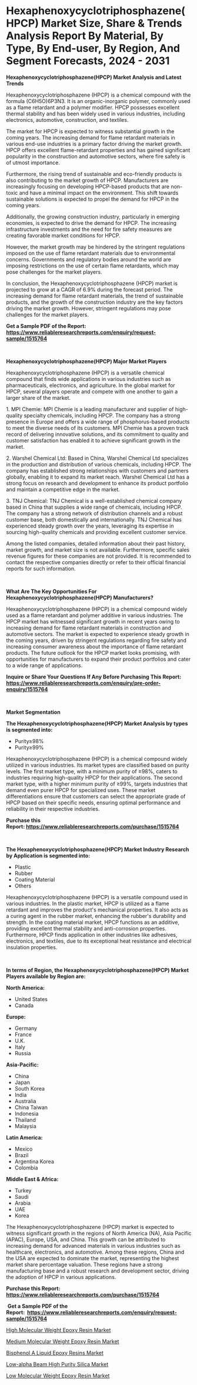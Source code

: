 <p><h1>Hexaphenoxycyclotriphosphazene(HPCP) Market Size, Share & Trends Analysis Report By Material, By Type, By End-user, By Region, And Segment Forecasts, 2024 - 2031</h1></p><p><strong>Hexaphenoxycyclotriphosphazene(HPCP) Market Analysis and Latest Trends</strong></p>
<p><p>Hexaphenoxycyclotriphosphazene (HPCP) is a chemical compound with the formula (C6H5O)6P3N3. It is an organic-inorganic polymer, commonly used as a flame retardant and a polymer modifier. HPCP possesses excellent thermal stability and has been widely used in various industries, including electronics, automotive, construction, and textiles.</p><p>The market for HPCP is expected to witness substantial growth in the coming years. The increasing demand for flame retardant materials in various end-use industries is a primary factor driving the market growth. HPCP offers excellent flame-retardant properties and has gained significant popularity in the construction and automotive sectors, where fire safety is of utmost importance.</p><p>Furthermore, the rising trend of sustainable and eco-friendly products is also contributing to the market growth of HPCP. Manufacturers are increasingly focusing on developing HPCP-based products that are non-toxic and have a minimal impact on the environment. This shift towards sustainable solutions is expected to propel the demand for HPCP in the coming years.</p><p>Additionally, the growing construction industry, particularly in emerging economies, is expected to drive the demand for HPCP. The increasing infrastructure investments and the need for fire safety measures are creating favorable market conditions for HPCP.</p><p>However, the market growth may be hindered by the stringent regulations imposed on the use of flame retardant materials due to environmental concerns. Governments and regulatory bodies around the world are imposing restrictions on the use of certain flame retardants, which may pose challenges for the market players.</p><p>In conclusion, the Hexaphenoxycyclotriphosphazene (HPCP) market is projected to grow at a CAGR of 6.9% during the forecast period. The increasing demand for flame retardant materials, the trend of sustainable products, and the growth of the construction industry are the key factors driving the market growth. However, stringent regulations may pose challenges for the market players.</p></p>
<p><strong>Get a Sample PDF of the Report:&nbsp; <a href="https://www.reliableresearchreports.com/enquiry/request-sample/1515764">https://www.reliableresearchreports.com/enquiry/request-sample/1515764</a></strong></p>
<p>&nbsp;</p>
<p><strong>Hexaphenoxycyclotriphosphazene(HPCP) Major Market Players</strong></p>
<p><p>Hexaphenoxycyclotriphosphazene (HPCP) is a versatile chemical compound that finds wide applications in various industries such as pharmaceuticals, electronics, and agriculture. In the global market for HPCP, several players operate and compete with one another to gain a larger share of the market.</p><p>1. MPI Chemie: MPI Chemie is a leading manufacturer and supplier of high-quality specialty chemicals, including HPCP. The company has a strong presence in Europe and offers a wide range of phosphorus-based products to meet the diverse needs of its customers. MPI Chemie has a proven track record of delivering innovative solutions, and its commitment to quality and customer satisfaction has enabled it to achieve significant growth in the market.</p><p>2. Warshel Chemical Ltd: Based in China, Warshel Chemical Ltd specializes in the production and distribution of various chemicals, including HPCP. The company has established strong relationships with customers and partners globally, enabling it to expand its market reach. Warshel Chemical Ltd has a strong focus on research and development to enhance its product portfolio and maintain a competitive edge in the market.</p><p>3. TNJ Chemical: TNJ Chemical is a well-established chemical company based in China that supplies a wide range of chemicals, including HPCP. The company has a strong network of distribution channels and a robust customer base, both domestically and internationally. TNJ Chemical has experienced steady growth over the years, leveraging its expertise in sourcing high-quality chemicals and providing excellent customer service.</p><p>Among the listed companies, detailed information about their past history, market growth, and market size is not available. Furthermore, specific sales revenue figures for these companies are not provided. It is recommended to contact the respective companies directly or refer to their official financial reports for such information.</p></p>
<p>&nbsp;</p>
<p><strong>What Are The Key Opportunities For Hexaphenoxycyclotriphosphazene(HPCP) Manufacturers?</strong></p>
<p><p>Hexaphenoxycyclotriphosphazene (HPCP) is a chemical compound widely used as a flame retardant and polymer additive in various industries. The HPCP market has witnessed significant growth in recent years owing to increasing demand for flame retardant materials in construction and automotive sectors. The market is expected to experience steady growth in the coming years, driven by stringent regulations regarding fire safety and increasing consumer awareness about the importance of flame retardant products. The future outlook for the HPCP market looks promising, with opportunities for manufacturers to expand their product portfolios and cater to a wide range of applications.</p></p>
<p><strong>Inquire or Share Your Questions If Any Before Purchasing This Report: <a href="https://www.reliableresearchreports.com/enquiry/pre-order-enquiry/1515764">https://www.reliableresearchreports.com/enquiry/pre-order-enquiry/1515764</a></strong></p>
<p>&nbsp;</p>
<p><strong>Market Segmentation</strong></p>
<p><strong>The Hexaphenoxycyclotriphosphazene(HPCP) Market Analysis by types is segmented into:</strong></p>
<p><ul><li>Purity≥98%</li><li>Purity≥99%</li></ul></p>
<p><p>Hexaphenoxycyclotriphosphazene (HPCP) is a chemical compound widely utilized in various industries. Its market types are classified based on purity levels. The first market type, with a minimum purity of ≥98%, caters to industries requiring high-quality HPCP for their applications. The second market type, with a higher minimum purity of ≥99%, targets industries that demand even purer HPCP for specialized uses. These market differentiations ensure that customers can select the appropriate grade of HPCP based on their specific needs, ensuring optimal performance and reliability in their respective industries.</p></p>
<p><strong>Purchase this Report:&nbsp;<a href="https://www.reliableresearchreports.com/purchase/1515764">https://www.reliableresearchreports.com/purchase/1515764</a></strong></p>
<p>&nbsp;</p>
<p><strong>The Hexaphenoxycyclotriphosphazene(HPCP) Market Industry Research by Application is segmented into:</strong></p>
<p><ul><li>Plastic</li><li>Rubber</li><li>Coating Material</li><li>Others</li></ul></p>
<p><p>Hexaphenoxycyclotriphosphazene (HPCP) is a versatile compound used in various industries. In the plastic market, HPCP is utilized as a flame retardant and improves the product's mechanical properties. It also acts as a curing agent in the rubber market, enhancing the rubber's durability and strength. In the coating material market, HPCP functions as an additive, providing excellent thermal stability and anti-corrosion properties. Furthermore, HPCP finds application in other industries like adhesives, electronics, and textiles, due to its exceptional heat resistance and electrical insulation properties.</p></p>
<p>&nbsp;</p>
<p><strong>In terms of Region, the Hexaphenoxycyclotriphosphazene(HPCP) Market Players available by Region are:</strong></p>
<p>
    <p> <strong> North America: </strong>
        <ul>
            <li>United States</li>
            <li>Canada</li>
        </ul>
        </p> 
    <p> <strong> Europe: </strong>
        <ul>
            <li>Germany</li>
            <li>France</li>
            <li>U.K.</li>
            <li>Italy</li>
            <li>Russia</li>
        </ul>
        </p> 
    <p> <strong> Asia-Pacific: </strong>
        <ul>
            <li>China</li>
            <li>Japan</li>
            <li>South Korea</li>
            <li>India</li>
            <li>Australia</li>
            <li>China Taiwan</li>
            <li>Indonesia</li>
            <li>Thailand</li>
            <li>Malaysia</li>
        </ul>
        </p> 
    <p> <strong> Latin America: </strong>
        <ul>
            <li>Mexico</li>
            <li>Brazil</li>
            <li>Argentina Korea</li>
            <li>Colombia</li>
        </ul>
        </p> 
    <p> <strong> Middle East & Africa: </strong>
        <ul>
            <li>Turkey</li>
            <li>Saudi</li>
            <li>Arabia</li>
            <li>UAE</li>
            <li>Korea</li>
        </ul>
    </p>
    </p>
<p><p>The Hexaphenoxycyclotriphosphazene (HPCP) market is expected to witness significant growth in the regions of North America (NA), Asia Pacific (APAC), Europe, USA, and China. This growth can be attributed to increasing demand for advanced materials in various industries such as healthcare, electronics, and automotive. Among these regions, China and the USA are expected to dominate the market, representing the highest market share percentage valuation. These regions have a strong manufacturing base and a robust research and development sector, driving the adoption of HPCP in various applications.</p></p>
<p><strong>Purchase this Report: <a href="https://www.reliableresearchreports.com/purchase/1515764">https://www.reliableresearchreports.com/purchase/1515764</a></strong></p>
<p>&nbsp;<strong>Get a Sample PDF of the Report:&nbsp;&nbsp;<a href="https://www.reliableresearchreports.com/enquiry/request-sample/1515764">https://www.reliableresearchreports.com/enquiry/request-sample/1515764</a></strong></p>
<p><strong></strong></p>
<p><p><a href="https://github.com/FassouRP/Market-Research-Report-List-2/blob/main/high-molecular-weight-epoxy-resin-market.md">High Molecular Weight Epoxy Resin Market</a></p><p><a href="https://github.com/rexevange/Market-Research-Report-List-2/blob/main/medium-molecular-weight-epoxy-resin-market.md">Medium Molecular Weight Epoxy Resin Market</a></p><p><a href="https://github.com/ashepherd82/Market-Research-Report-List-2/blob/main/bisphenol-a-liquid-epoxy-resins-market.md">Bisphenol A Liquid Epoxy Resins Market</a></p><p><a href="https://github.com/AKSHATREPORTPRIME/Market-Research-Report-List-2/blob/main/low-alpha-beam-high-purity-silica-market.md">Low-alpha Beam High Purity Silica Market</a></p><p><a href="https://github.com/lilstefpacute/Market-Research-Report-List-2/blob/main/low-molecular-weight-epoxy-resin-market.md">Low Molecular Weight Epoxy Resin Market</a></p></p>